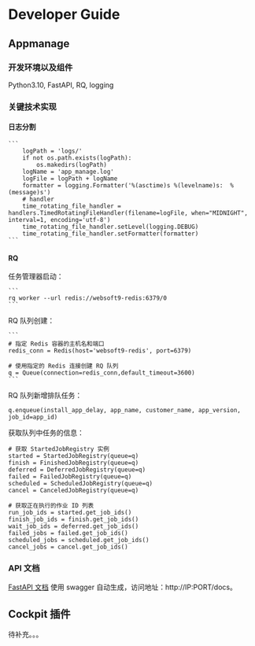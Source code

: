 # Developer Guide

## Appmanage

### 开发环境以及组件

Python3.10, FastAPI, RQ, logging

### 关键技术实现

#### 日志分割

    ```
        logPath = 'logs/'
        if not os.path.exists(logPath):
            os.makedirs(logPath)
        logName = 'app_manage.log'
        logFile = logPath + logName
        formatter = logging.Formatter('%(asctime)s %(levelname)s:  %(message)s')
        # handler
        time_rotating_file_handler = handlers.TimedRotatingFileHandler(filename=logFile, when="MIDNIGHT", interval=1, encoding='utf-8')
        time_rotating_file_handler.setLevel(logging.DEBUG)
        time_rotating_file_handler.setFormatter(formatter)
    ```

#### RQ

任务管理器启动：

    ```
    rq worker --url redis://websoft9-redis:6379/0
    ```

RQ 队列创建：

    ```
    # 指定 Redis 容器的主机名和端口
    redis_conn = Redis(host='websoft9-redis', port=6379)

    # 使用指定的 Redis 连接创建 RQ 队列
    q = Queue(connection=redis_conn,default_timeout=3600)
    ```

RQ 队列新增排队任务：

```
q.enqueue(install_app_delay, app_name, customer_name, app_version, job_id=app_id)
```

获取队列中任务的信息：

```
# 获取 StartedJobRegistry 实例
started = StartedJobRegistry(queue=q)
finish = FinishedJobRegistry(queue=q)
deferred = DeferredJobRegistry(queue=q)
failed = FailedJobRegistry(queue=q)
scheduled = ScheduledJobRegistry(queue=q)
cancel = CanceledJobRegistry(queue=q)

# 获取正在执行的作业 ID 列表
run_job_ids = started.get_job_ids()
finish_job_ids = finish.get_job_ids()
wait_job_ids = deferred.get_job_ids()
failed_jobs = failed.get_job_ids()
scheduled_jobs = scheduled.get_job_ids()
cancel_jobs = cancel.get_job_ids()
```

### API 文档

[FastAPI 文档](https://github.com/Websoft9/stackhub/blob/main/appmanage/docs/developer.md) 使用 swagger 自动生成，访问地址：http://IP:PORT/docs。

## Cockpit 插件

待补充。。。
